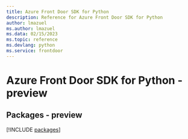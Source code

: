 ```yaml
---
title: Azure Front Door SDK for Python
description: Reference for Azure Front Door SDK for Python
author: lmazuel
ms.author: lmazuel
ms.data: 02/15/2023
ms.topic: reference
ms.devlang: python
ms.service: frontdoor
---
```

# Azure Front Door SDK for Python - preview
## Packages - preview
[!INCLUDE [packages](front-door-index.md)]